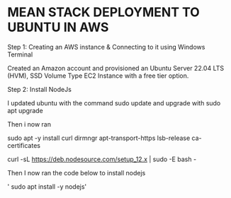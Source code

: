 # MEAN STACK DEPLOYMENT TO UBUNTU IN AWS

Step 1: Creating an AWS instance & Connecting to it using Windows Terminal

Created an Amazon account and provisioned an Ubuntu Server 22.04 LTS (HVM), SSD Volume Type EC2 Instance with a free tier option.

Step 2: Install NodeJs

I updated ubuntu with the command sudo update and upgrade with sudo apt upgrade

Then i now ran 

sudo apt -y install curl dirmngr apt-transport-https lsb-release ca-certificates

curl -sL https://deb.nodesource.com/setup_12.x | sudo -E bash -

Then I now ran the code below to install nodejs

' sudo apt install -y nodejs'
